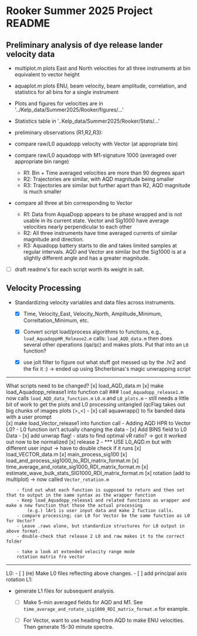 # Rooker Summer 2025 Project README

## Preliminary analysis of dye release lander velocity data


  - multiplot.m plots East and North velocities for all three instruments at bin equivalent to vector height 
  - aquaplot.m plots ENU, beam velocity, beam amplitude, correlation, and statistics for all bins for a single instrument
 - Plots and figures for velocities are in '../Kelp_data/Summer2025/Rooker/figures/...'
  - Statistics table in '..Kelp_data/Summer2025/Rooker/Stats/...'
  - preliminary observations (R1,R2,R3): 

- compare raw/L0 aquadopp velocity with Vector (at appropriate bin)

- compare raw/L0 aquadopp with M1-signature 1000 (averaged over appropriate bin range)
	- R1: Bin + Time averaged velocities are more than 90 degrees apart
	- R2: Trajectories are similar, with AQD magnitude being smaller 
	- R3: Trajectories are similar but further apart than R2, AQD magnitude is much smaller


- compare all three at bin corresponding to Vector
	- R1: Data from AquaDopp appears to be phase wrapped and is not usable in its current state. 
		Vector and Sig1000 have average velocities nearly perpendicular to each other
	- R2: All three instruments have time averaged currents of similar magnitude and direction.
	- R3: Aquadopp battery starts to die and takes limited samples at regular intervals. AQD and Vector are similar but the Sig1000 is at a slightly different angle and has a greater magnitude.
  
- [ ] draft readme's for each script worth its weight in salt. 




## Velocity Processing
- Standardizing velocity variables and data files across instruments.
  - [x] Time, Velocity_East, Velocity_North, Amplitude_Minimum, Correltation_Minimum, etc.
  - [x] Convert script load/process algorithms to functions, e.g.,
     	```load_AquadoppHR_Release2.m```
	calls:
     	```load_AQD_data.m```
     	then does several other operations (qa/qc) and makes plots. Put that into an ```L0``` function?

  - [x] use jolt filter to figure out what stuff got messed up by the .hr2 and the fix it :) -> ended up using Shcherbinas's magic unwrapping script	


---------------------------------------------------------------------
What scripts need to be changed?
	[x] load_AQD_data.m
	[x] make load_Aquadopp_release1 into function call   ### ```load_Aquadopp_release1.m``` now calls ```load_AQD_data_function.m``` ```L0.m``` and ```L0_plots.m```
		- still needs a little bit of work to get the plots and L0 processing untangled (qcFlag takes out big chunks of images plots (>_<)
		- [x] call aquawrapp() to fix banded data with a user prompt	
	[x] make load_Vector_release1 into function call
		- Adding AQD HPR to Vector L0?
		- L0 function isn't actually changing the data
		- [x] Add BINS field to L0 Data	
		- [x] add unwrap flag!
		- stats to find optimal vR ratio? -> got it worked out now to be normalized
	[x] release 2
		- *** USE L0_AQD.m but with different user input -> have to double check if it runs
	[x] load_VECTOR_data.m 
	[x] main_process_sig100
	[x] load_and_process_sig1000_to_RDI_matrix_format.m
	[x] time_average_and_rotate_sig1000_RDI_matrix_format.m
	[x] estimate_wave_bulk_stats_SIG1000_RDI_matrix_format.m
	[x] rotation (add to multiplot) -> now called ```Vector_rotation.m```

		- find out what each function is supposed to return and then set that to output in the same syntax as the wrapper function
		- Keep load_Aquadopp_release1 and related functions as wrapper and make a new function that those the actual processing
			(e.g.) lAr1 is user input data and make 2 fuction calls.
		- compare processing; can L0 for Vector be the same function as L0 for Vector?
		- Leave .raws alone, but standardize structures for L0 output in above format.
		- double-check that release 2 L0 and raw makes it to the correct folder

		- take a look at extended velocity range mode
		rotation matrix fro vector
---------------------------------------------------------------------
L0:
	- [ ] (re) Make L0 files reflecting above changes.
	- [ ] add principal axis rotation
L1:
- generate L1 files for subsequent analysis.
 	- [ ] Make 5-min averaged fields for AQD and M1. See ```time_average_and_rotate_sig1000_RDI_matrix_format.m``` for example.
 	- [ ] For Vector, want to use heading from AQD to make ENU velocities. Then generate 15-30 minute spectra. 
 

